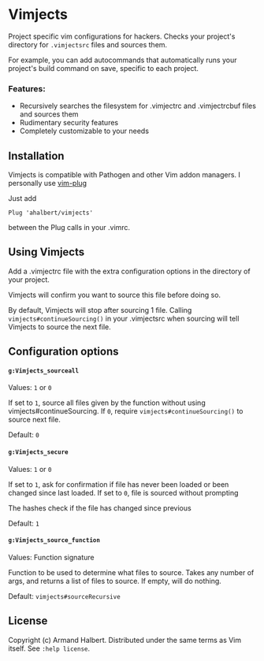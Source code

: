 # Vimjects

Project specific vim configurations for hackers. Checks your project's directory for `.vimjectsrc` files and sources them.

For example, you can add autocommands that automatically runs your project's build command on save, specific to each project.

### Features: 
* Recursively searches the filesystem for .vimjectrc and .vimjectrcbuf files and sources them
* Rudimentary security features
* Completely customizable to your needs

## Installation

Vimjects is compatible with Pathogen and other Vim addon managers. I personally use [vim-plug](https://github.com/junegunn/vim-plug)

Just add

    Plug 'ahalbert/vimjects'

between the Plug calls in your .vimrc.

## Using Vimjects
Add a .vimjectrc file with the extra configuration options in the directory of your project.

Vimjects will confirm you want to source this file before doing so.

By default, Vimjects will stop after sourcing 1 file. Calling `vimjects#continueSourcing()` in your .vimjectsrc when sourcing will tell Vimjects to source
the next file.

## Configuration options

#### `g:Vimjects_sourceall`
Values: `1` or `0`

If set to `1`, source all files given by the function without using vimjects#continueSourcing. If `0`, require `vimjects#continueSourcing()`  to source next file.

Default: `0`

#### `g:Vimjects_secure`
Values: `1` or `0`

If set to `1`, ask for confirmation if file has never been loaded or been changed since last loaded. If set to `0`, file is sourced without prompting

The hashes check if the file has changed since previous

Default: `1`

#### `g:Vimjects_source_function`
Values: Function signature

Function to be used to determine what files to source. Takes any number of args, and returns a list of files to source. If empty, will do
nothing.

Default: `vimjects#sourceRecursive`

## License
Copyright (c) Armand Halbert.  Distributed under the same terms as Vim itself.
See `:help license`.
